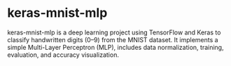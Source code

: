 # keras-mnist-mlp
keras-mnist-mlp is a deep learning project using TensorFlow and Keras to classify handwritten digits (0–9) from the MNIST dataset. It implements a simple Multi-Layer Perceptron (MLP), includes data normalization, training, evaluation, and accuracy visualization.
